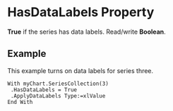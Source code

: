 
# HasDataLabels Property

 **True** if the series has data labels. Read/write **Boolean**.


## Example

This example turns on data labels for series three.


```
With myChart.SeriesCollection(3) 
 .HasDataLabels = True 
 .ApplyDataLabels Type:=xlValue 
End With
```

